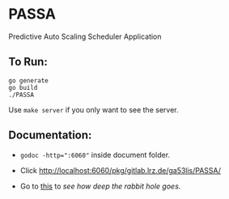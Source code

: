 # PASSA
Predictive Auto Scaling Scheduler Application

## To Run:
`go generate`  
`go build`  
`./PASSA`

Use `make server` if you only want to see the server.


## Documentation:
- `godoc -http=":6060"` inside document folder.
- Click [http://localhost:6060/pkg/gitlab.lrz.de/ga53lis/PASSA/](http://localhost:6060/pkg/gitlab.lrz.de/ga53lis/PASSA/)

- Go to [this](http://localhost:6060/pkg/gitlab.lrz.de/ga53lis/PASSA/?m=all) to *see how deep the rabbit hole goes.*